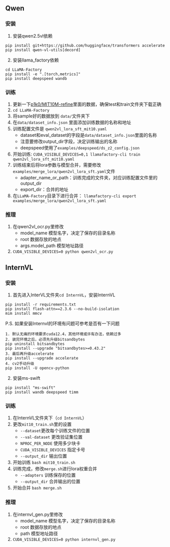 ## Qwen
### 安装

1. 安装qwen2.5vl依赖
```
pip install git+https://github.com/huggingface/transformers accelerate
pip install qwen-vl-utils[decord]
```

2. 安装llama_factory依赖
```
cd LLaMA-Factory
pip install -e ".[torch,metrics]"
pip install deepspeed wandb
```

### 训练
1. 更新一下[p1k0/MIT10M-refine](https://huggingface.co/datasets/p1k0/MIT10M-refine/tree/main)里面的数据，确保test和train文件夹下载正确
2. `cd LLaMA-Factory`
3. 将sample好的数据放到 `data/`文件夹下
4. 在`data/dataset_info.json` 里面添加训练数据的名称和地址
5. 训练配置文件是 `qwen2vl_lora_sft_mit10.yaml`
    - dataset和eval_dataset的字段是`data/dataset_info.json`里面的名称
    - 注意要修改output_dir字段，决定训练输出的名称
    - deepspeed使用了`examples/deepspeed/ds_z2_config.json`
6. 开始训练: `CUDA_VISIBLE_DEVICES=0,1 llamafactory-cli train qwen2vl_lora_sft_mit10.yaml`
7. 训练结束后将lora参数与模型合并，需要修改`examples/merge_lora/qwen2vl_lora_sft.yaml`文件
    - adapter_name_or_path：训练完成的文件夹，对应训练配置文件里的output_dir
    - export_dir：合并的地址
8. 在`LLaMA-Factory`目录下进行合并： `llamafactory-cli export examples/merge_lora/qwen2vl_lora_sft.yaml`

### 推理

1. 在qwen2vl_ocr.py里修改
    - model_name 模型名字，决定了保存的目录名称
    - root 数据存放的地点
    - args.model_path 模型地址路径
2. `CUDA_VISIBLE_DEVICES=0 python qwen2vl_ocr.py`


## InternVL
### 安装
1. 首先进入InterVL文件夹`cd InternVL`，安装InternVL
```
pip install -r requirements.txt
pip install flash-attn==2.3.6 --no-build-isolation
mim install mmcv
```
P.S. 如果安装Internvl的环境有问题可参考是否有一下问题
```
1. 默认无痛的环境要求cuda12.4，其他环境或许有办法，依赖过多
2. 装完环境之后，必须先升级bitsandbytes
pip uninstall bitsandbytes
pip install --upgrade "bitsandbytes>=0.43.2"
3. 最后再升级accelerate
pip install --upgrade accelerate
4. cv2手动升级
pip install -U opencv-python
```
2. 安装ms-swift
```
pip install "ms-swift"
pip install wandb deepspeed timm
```

### 训练
1. 在InternVL文件夹下（`cd InternVL`）
2. 更改`mit10_train.sh`里的设置
    - `--dataset`更改每个训练文件的位置
    - `--val-dataset` 更改验证集位置
    - `NPROC_PER_NODE` 使用多少块卡
    - `CUDA_VISIBLE_DEVICES` 指定卡号
    - `--output_dir` 输出位置
3. 开始训练 `bash mit10_train.sh`
4. 训练完成，修改`merge.sh`进行lora权重合并
    - `--adapters` 训练保存的位置
    - `--output_dir` 合并输出的位置
5. 开始合并 `bash merge.sh`

### 推理

1. 在internvl_gen.py里修改
   - model_name 模型名字，决定了保存的目录名称
   - root 数据存放的地点
   - path 模型地址路径
2. `CUDA_VISIBLE_DEVICES=0 python internvl_gen.py`
